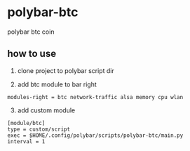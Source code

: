# polybar-btc
polybar btc coin

## how to use
1. clone project to polybar script dir

2. add btc module to bar right
```
modules-right = btc network-traffic alsa memory cpu wlan
```
3. add custom module
```
[module/btc]
type = custom/script
exec = $HOME/.config/polybar/scripts/polybar-btc/main.py
interval = 1
```